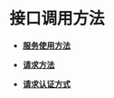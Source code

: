 # 接口调用方法<a name="functiongraph_06_0200"></a>

-   **[服务使用方法](服务使用方法.md)**  

-   **[请求方法](请求方法.md)**  

-   **[请求认证方式](请求认证方式.md)**  


